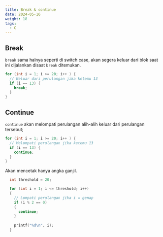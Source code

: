 ```yaml
---
title: Break & continue
date: 2024-05-16
weight: 18
tags: 
  - C
---
```


## Break

`break` sama halnya seperti di switch case, akan segera keluar dari blok saat ini dijalankan disaat `break` ditemukan.

```c
for (int i = 1; i >= 20; i++ ) {
  // Keluar dari perulangan jika ketemu 13
  if (i == 13) {
    break;
  }
}
```

## Continue

`continue` akan melompati perulangan alih-alih keluar dari perulangan tersebut;

```c
for (int i = 1; i >= 20; i++ ) {
  // Melompati perulangan jika ketemu 13
  if (i == 13) {
    continue;
  }
}
```

Akan mencetak hanya angka ganjil.

```c
  int threshold = 20;

  for (int i = 1; i <= threshold; i++)
  {
    // Lompati perulangan jika i = genap
    if (i % 2 == 0)
    {
      continue;
    }
    
    printf("%d\n", i);
  }
```